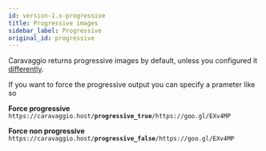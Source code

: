 ```yaml
---
id: version-1.x-progressive
title: Progressive images
sidebar_label: Progressive
original_id: progressive
---
```


Caravaggio returns progressive images by default, unless you configured it [differently](configuration.md#progressive-images).

If you want to force the progressive output you can specify a prameter like so

**Force progressive**    
<code>https&#8203;:&#8203;//caravaggio.host/<strong>progressive_true</strong>/https&#8203;:&#8203;//goo.gl/EXv4MP</code>

**Force non progressive**     
<code>https&#8203;:&#8203;//caravaggio.host/<strong>progressive_false</strong>/https&#8203;:&#8203;//goo.gl/EXv4MP</code>